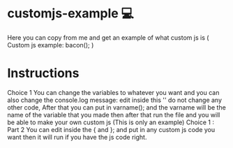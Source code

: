 # customjs-example 💻
Here you can copy from me and get an example of what custom js is ( Custom js example: bacon(); )
# Instructions
Choice 1
You can change the variables to whatever you want and you can also
change the console.log message: edit inside this '' do not change 
any other code, After that you can put in varname(); and the varname
will be the name of the variable that you made then after that run the file
and you will be able to make your own custom js (This is only an example)
Choice 1 : Part 2 
You can edit inside the { and }; and put in any custom js code you want
then it will run if you have the js code right.
